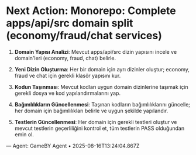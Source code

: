 # Next Action: Monorepo: Complete apps/api/src domain split (economy/fraud/chat services)

1. **Domain Yapısı Analizi**: Mevcut apps/api/src dizin yapısını incele ve domain'leri (economy, fraud, chat) belirle.

2. **Yeni Dizin Oluşturma**: Her bir domain için ayrı dizinler oluştur; economy, fraud ve chat için gerekli klasör yapısını kur.

3. **Kodun Taşınması**: Mevcut kodları uygun domain dizinlerine taşımak için gerekli dosya ve kod yapılandırmalarını yap.

4. **Bağımlılıkların Güncellenmesi**: Taşınan kodların bağımlılıklarını güncelle; her domain için bağımlılıkları belirle ve uygun şekilde yapılandır.

5. **Testlerin Güncellenmesi**: Her domain için gerekli testleri oluştur ve mevcut testlerin geçerliliğini kontrol et, tüm testlerin PASS olduğundan emin ol.

— Agent: GameBY Agent • 2025-08-16T13:24:04.867Z
